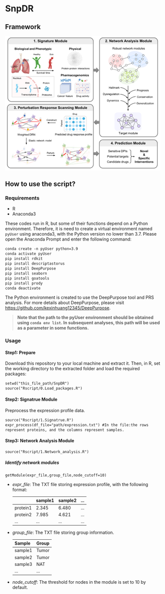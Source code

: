 # SnpDR

## Framework
![Framework](Framework.png)

## How to use the script?
### Requirements
* R
* Anaconda3

These codes run in R, but some of their functions depend on a Python environment. Therefore, it is need to create a virtual environment named `pyUser` using anaconda3, with the Python version no lower than 3.7. Please open the Anaconda Prompt and enter the following command:
```
conda create -n pyUser python=3.9
conda activate pyUser
pip install rdkit
pip install descriptastorus 
pip install DeepPurpose
pip install seaborn
pip install goatools
pip install prody
conda deactivate
```
The Python environment is created to use the DeepPurpose tool and PRS analysis. For more details about DeepPurpose, please visit https://github.com/kexinhuang12345/DeepPurpose.

> **Note that the path to the pyUser environment should be obtained using `conda env list`. In subsequent analyses, this path will be used as a parameter in some functions.**

### Usage

#### Step1: Prepare
Download this repository to your local machine and extract it. Then, in R, set the working directory to the extracted folder and load the required packages:
```
setwd("this_file_path/SnpDR")
source("Rscript/0.Load_packages.R")
```

#### Step2: Signatrue Module
Preprocess the expression profile data.
```
source("Rscript/1.Signatrue.R")
expr_process(df_file="path/expression.txt")	#In the file:the rows represent proteins, and the columns represent samples.
```

#### Step3: Network Analysis Module
```
source("Rscript/1.Network_analysis.R")
```
##### Identify network modules
```
getModule(expr_file,group_file,node_cutoff=10)
```
* _expr_file_: The TXT file storing expression profile, with the following format:
  
  || sample1 | sample2 |... |
  | --- | --- | --- | --- |
  | protein1 | 2.345 | 6.480 | ... |
  | protein2 | 7.985 | 4.621  | ... |
  | ... | ... | ...  |...|
* _group_file_: The TXT file storing group information.
  
  |Sample| Group |
  | --- | --- |
  | sample1 | Tumor |
  | sample2 | Tumor |
  | sample3 | NAT |
  | ... | ... |  
* _node_cutoff_: The threshold for nodes in the module is set to 10 by default.